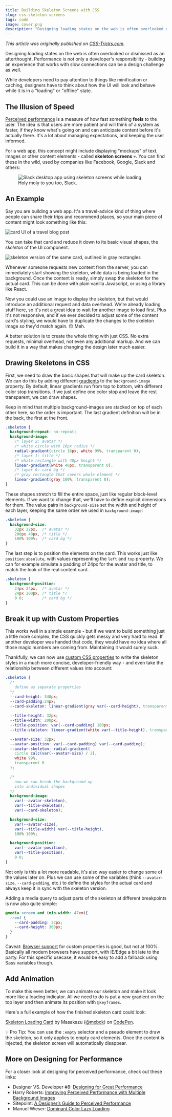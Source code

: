 ```yaml
---
title: Building Skeleton Screens with CSS
slug: css-skeleton-screens
tags: code
image: cover.png
description: "Designing loading states on the web is often overlooked or dismissed as an afterthought. Building an experience that works with slow connections is not only a developer's challenge..."
---
```


*This article was originally published on [CSS-Tricks.com](https://css-tricks.com/building-skeleton-screens-css-custom-properties/).*

<p class="lead">Designing loading states on the web is often overlooked or dismissed as an afterthought. Performance is not only a developer's responsibility - building an experience that works with slow connections can be a design challenge as well.</p>

While developers need to pay attention to things like minification or caching, designers have to think about how the UI will look and behave while it is in a "loading" or "offline" state.

## The Illusion of Speed

[Perceived performance](https://en.wikipedia.org/wiki/Perceived_performance) is a measure of how fast something **feels** to the user. The idea is that users are more patient and will think of a system as faster, if they know what's going on and can anticipate content before it's actually there. It's a lot about managing expectations, and keeping the user informed. 

For a web app, this concept might include displaying "mockups" of text, images or other content elements - called **skeleton screens** 💀. You can find these in the wild, used by companies like Facebook, Google, Slack and others:

<figure>
  <img src="slack-skeleton.jpg" alt="Slack desktop app using skeleton screens while loading">
  <figcaption>Holy moly to you too, Slack.</figcaption>
</figure>

## An Example

Say you are building a web app. It's a travel-advice kind of thing where people can share their trips and recommend places, so your main piece of content might look something like this:

![card UI of a travel blog post](card.png)

You can take that card and reduce it down to its basic visual shapes, the *skeleton* of the UI component.

![skeleton version of the same card, outlined in gray rectangles](card-skeleton.png)

Whenever someone requests new content from the server, you can immediately start showing the skeleton, while data is being loaded in the background. Once the content is ready, simply swap the skeleton for the actual card. This can be done with plain vanilla Javascript, or using a library like React.

Now you could use an image to display the skeleton, but that would introduce an additional request and data overhead. We're already loading stuff here, so it's not a great idea to wait for another image to load first. Plus it's not responsive, and if we ever decided to adjust some of the content card's styling, we would have to duplicate the changes to the skeleton image so they'd match again. 😒 Meh.

A better solution is to create the whole thing with just CSS. No extra requests, minimal overhead, not even any additional markup. And we can build it in a way that makes changing the design later much easier.

## Drawing Skeletons in CSS

First, we need to draw the basic shapes that will make up the card skeleton. We can do this by adding different [gradients](https://www.w3schools.com/cssref/func_linear-gradient.asp) to the `background-image` property. By default, linear gradients run from top to bottom, with different color stop transitions. If we just define one color stop and leave the rest transparent, we can draw shapes.

Keep in mind that multiple background-images are stacked on top of each other here, so the order is important. The last gradient definition will be in the back, the first at the front.

```css
.skeleton {
  background-repeat: no-repeat;
  background-image: 
    /* layer 2: avatar */
    /* white circle with 16px radius */
    radial-gradient(circle 16px, white 99%, transparent 0),
    /* layer 1: title */
    /* white rectangle with 40px height */
    linear-gradient(white 40px, transparent 0),
    /* layer 0: card bg */
    /* gray rectangle that covers whole element */
    linear-gradient(gray 100%, transparent 0);
}
```

These shapes stretch to fill the entire space, just like regular block-level elements. If we want to change that, we'll have to define explicit dimensions for them. The value pairs in `background-size` set the width and height of each layer, keeping the same order we used in `background-image`:

```css
.skeleton {
  background-size:
    32px 32px,  /* avatar */
    200px 40px, /* title */
    100% 100%;  /* card bg */
}
```

The last step is to position the elements on the card. This works just like `position:absolute`, with values  representing the `left` and `top` property. We can for example simulate a padding of 24px for the avatar and title, to match the look of the real content card.

```css
.skeleton {
  background-position:
    24px 24px,  /* avatar */
    24px 200px, /* title */
    0 0;        /* card bg */
}
```

## Break it up with Custom Properties

This works well in a simple example - but if we want to build something just a little more complex, the CSS quickly gets messy and very hard to read. If another developer was handed that code, they would have no idea where all those magic numbers are coming from. Maintaining it would surely suck.

Thankfully, we can now use [custom CSS properties](https://www.smashingmagazine.com/2017/04/start-using-css-custom-properties/) to write the skeleton styles in a much more concise, developer-friendly way - and even take the relationship between different values into account:

```css
.skeleton {
  /*
    define as separate properties
  */
  --card-height: 340px;
  --card-padding:24px;
  --card-skeleton: linear-gradient(gray var(--card-height), transparent 0);
  
  --title-height: 32px;
  --title-width: 200px;
  --title-position: var(--card-padding) 180px;
  --title-skeleton: linear-gradient(white var(--title-height), transparent 0);

  --avatar-size: 32px;
  --avatar-position: var(--card-padding) var(--card-padding);
  --avatar-skeleton: radial-gradient(
    circle calc(var(--avatar-size) / 2), 
    white 99%, 
    transparent 0
  );

  /* 
    now we can break the background up 
    into individual shapes 
  */
  background-image: 
    var(--avatar-skeleton),
    var(--title-skeleton),
    var(--card-skeleton);

  background-size:
    var(--avatar-size),
    var(--title-width) var(--title-height),
    100% 100%;

  background-position:
    var(--avatar-position),
    var(--title-position),
    0 0;
}
```
Not only is this a lot more readable, it's also way easier to change some of the values later on.
Plus we can use some of the variables (think `--avatar-size`, `--card-padding`, etc.) to define the styles for the actual card and always keep it in sync with the skeleton version.

Adding a media query to adjust parts of the skeleton at different breakpoints is now also quite simple:

```css
@media screen and (min-width: 47em){
  :root {
    --card-padding: 32px;
    --card-height: 360px;
  }
}
```

Caveat: [Browser support](http://caniuse.com/#feat=css-variables) for custom properties is good, but not at 100%. Basically all modern browsers have support, with IE/Edge a bit late to the party. For this specific usecase, it would be easy to add a fallback using Sass variables though.

## Add Animation

To make this even better, we can animate our skeleton and make it look more like a loading indicator. All we need to do is put a new gradient on the top layer and then animate its position with `@keyframes`.

Here's a full example of how the finished skeleton card could look:

<div class="extend">
  <p data-height="450" data-theme-id="dark" data-slug-hash="EvmLVp" data-default-tab="css,result" data-user="mxbck" data-embed-version="2" data-pen-title="Skeleton Loading Card" class="codepen">
  <a href="https://codepen.io/mxbck/pen/EvmLVp/">Skeleton Loading Card</a> by Masakazu (<a href="https://codepen.io/mxbck">@mxbck</a>) on <a href="https://codepen.io">CodePen</a>.</p>
  <script async src="https://production-assets.codepen.io/assets/embed/ei.js"></script>
</div>

💡 Pro Tip: You can use the `:empty` selector and a pseudo element to draw the skeleton, so it only applies to empty card elements. Once the content is injected, the skeleton screen will automatically disappear.

## More on Designing for Performance

For a closer look at designing for perceived performance, check out these links:

* Designer VS. Developer #8: [Designing for Great Performance](https://www.youtube.com/watch?v=551nfxay-M4)
* Harry Roberts: [Improving Perceived Performance with Multiple Background Images](https://csswizardry.com/2016/10/improving-perceived-performance-with-multiple-background-images/)
* Sitepoint: [A Designer’s Guide to Perceived Performance](https://www.sitepoint.com/a-designers-guide-to-fast-websites-and-perceived-performance/)
* Manuel Wieser: [Dominant Color Lazy Loading](https://manu.ninja/dominant-colors-for-lazy-loading-images)